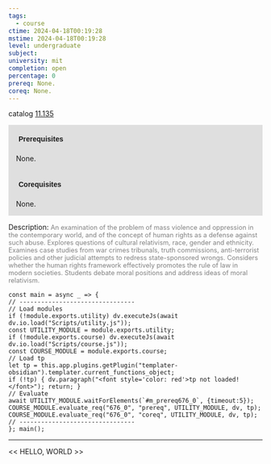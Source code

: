 ```yaml
---
tags:
  - course
ctime: 2024-04-18T00:19:28
mstime: 2024-04-18T00:19:28
level: undergraduate
subject: 
university: mit
completion: open
percentage: 0
prereq: None.
coreq: None.
---
```


catalog [11.135](http://student.mit.edu/catalog/m11a.html#11.135)

<span style="display: block; padding: 15px; background-color: rgb(100, 100, 100, 0.2);"><font id="m_prereq676_0" style="display: block; font-family: Arial, sans-serif; font-weight: bold; padding: 5px">Prerequisites</font><br><span id="prereq676_0">None.</span></span>
<span style="display: block; padding: 15px; background-color: rgb(100, 100, 100, 0.2);"><font id="m_coreq676_0" style="display: block; font-family: Arial, sans-serif; font-weight: bold; padding: 5px">Corequisites</font><br><span id="coreq676_0">None.</span></span>

<font style="">Description:</font>
<font style="color: grey; font-size: 0.8rem;">An examination of the problem of mass violence and oppression in the contemporary world, and of the concept of human rights as a defense against such abuse. Explores questions of cultural relativism, race, gender and ethnicity. Examines case studies from war crimes tribunals, truth commissions, anti-terrorist policies and other judicial attempts to redress state-sponsored wrongs. Considers whether the human rights framework effectively promotes the rule of law in modern societies. Students debate moral positions and address ideas of moral relativism.</font>

```dataviewjs
const main = async _ => {
// --------------------------------
// Load modules
if (!module.exports.utility) dv.executeJs(await dv.io.load("Scripts/utility.js"));
const UTILITY_MODULE = module.exports.utility;
if (!module.exports.course) dv.executeJs(await dv.io.load("Scripts/course.js"));
const COURSE_MODULE = module.exports.course;
// Load tp
let tp = this.app.plugins.getPlugin("templater-obsidian").templater.current_functions_object;
if (!tp) { dv.paragraph("<font style='color: red'>tp not loaded!</font>"); return; }
// Evaluate
await UTILITY_MODULE.waitForElements(`#m_prereq676_0`, {timeout:5});
COURSE_MODULE.evaluate_req("676_0", "prereq", UTILITY_MODULE, dv, tp);
COURSE_MODULE.evaluate_req("676_0", "coreq", UTILITY_MODULE, dv, tp);
// --------------------------------
}; main();
```

---

<< HELLO, WORLD >>
